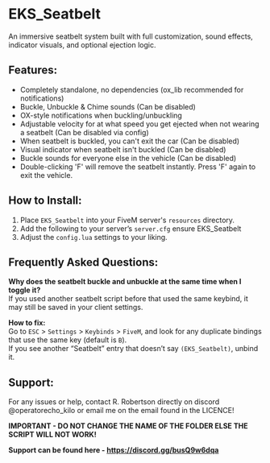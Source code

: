 # EKS_Seatbelt

An immersive seatbelt system built with full customization, sound effects, indicator visuals, and optional ejection logic.

##  Features:
- Completely standalone, no dependencies (ox_lib recommended for notifications)
- Buckle, Unbuckle & Chime sounds (Can be disabled)
- OX-style notifications when buckling/unbuckling
- Adjustable velocity for at what speed you get ejected when not wearing a seatbelt (Can be disabled via config)
- When seatbelt is buckled, you can't exit the car (Can be disabled)
- Visual indicator when seatbelt isn't buckled (Can be disabled)
- Buckle sounds for everyone else in the vehicle (Can be disabled)
- Double-clicking 'F' will remove the seatbelt instantly. Press 'F' again to exit the vehicle.

##  How to Install:
1. Place `EKS_Seatbelt` into your FiveM server's `resources` directory.
2. Add the following to your server’s `server.cfg`
   ensure EKS_Seatbelt
3. Adjust the `config.lua` settings to your liking.

## Frequently Asked Questions:
**Why does the seatbelt buckle and unbuckle at the same time when I toggle it?**  
If you used another seatbelt script before that used the same keybind, it may still be saved in your client settings.

**How to fix:**  
Go to `ESC` > `Settings` > `Keybinds` > `FiveM`, and look for any duplicate bindings that use the same key (default is `B`).  
If you see another “Seatbelt” entry that doesn’t say `(EKS_Seatbelt)`, unbind it.

##  Support:
For any issues or help, contact R. Robertson directly on discord @operatorecho_kilo or email me on the email found in the LICENCE!

**IMPORTANT - DO NOT CHANGE THE NAME OF THE FOLDER ELSE THE SCRIPT WILL NOT WORK!**

**Support can be found here - https://discord.gg/busQ9w6dqa**

